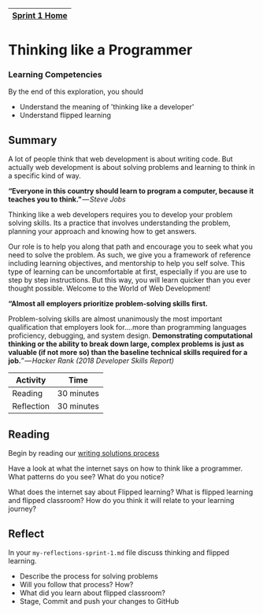 [Sprint 1 Home](README.md)|
---|

# Thinking like a Programmer

### Learning Competencies
By the end of this exploration, you should

- Understand the meaning of 'thinking like a developer'
- Understand flipped learning

## Summary
A lot of people think that web development is about writing code. But actually web development is about solving problems and learning to think in a specific kind of way.

__“Everyone in this country should learn to program a computer, because it teaches you to think.”__ _— Steve Jobs_

Thinking like a web developers requires you to develop your problem solving skills. Its a practice that involves understanding the problem, planning your approach and knowing how to get answers. 

Our role is to help you along that path and encourage you to seek what you need to solve the problem. As such, we give you a framework of reference including learning objectives, and mentorship to help you self solve. This type of learning can be uncomfortable at first, especially if you are use to step by step instructions. But this way, you will learn quicker than you ever thought possible. Welcome to the World of Web Development!

__“Almost all employers prioritize problem-solving skills first.__  

Problem-solving skills are almost unanimously the most important qualification that employers look for….more than programming languages proficiency, debugging, and system design. __Demonstrating computational thinking or the ability to break down large, complex problems is just as valuable (if not more so) than the baseline technical skills required for a job.__” _— Hacker Rank (2018 Developer Skills Report)_ 


Activity | Time|
------------|----------|
Reading | 30 minutes
Reflection | 30 minutes |


## Reading
Begin by reading our [writing solutions process](/resources/writing-solutions.md)

Have a look at what the internet says on how to think like a programmer.
What patterns do you see? What do you notice?

What does the internet say about Flipped learning? What is flipped learning and flipped classroom? How do you think it will relate to your learning journey?


## Reflect

In your `my-reflections-sprint-1.md` file discuss thinking and flipped learning.

- Describe the process for solving problems
- Will you follow that process? How?
- What did you learn about flipped classroom?
- Stage, Commit and push your changes to GitHub
